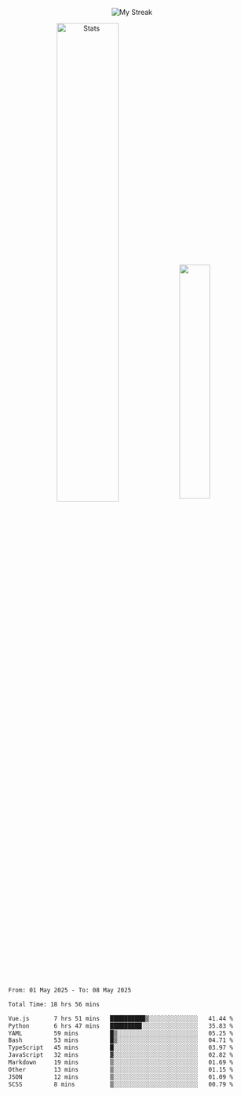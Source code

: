 <p align="center">
<picture>
  <source media="(prefers-color-scheme: dark)" srcset="http://github-readme-streak-stats.herokuapp.com?user=semolik&theme=dark&hide_border=true&background=DD272700">
  <img alt="My Streak" src="http://github-readme-streak-stats.herokuapp.com?user=semolik&hide_border=true">
</picture>
</p>
<div align="center">
  <picture>
    <source media="(prefers-color-scheme: dark)" srcset="https://github-readme-stats.vercel.app/api?username=semolik&show_icons=true&bg_color=DD272700&hide_border=true&theme=dark">
        <img alt="Stats" src="https://github-readme-stats.vercel.app/api?username=semolik&show_icons=true&bg_color=DD272700&hide_border=true" width="50%" >
  </picture>
  <sup>
  <picture>
  <source media="(prefers-color-scheme: dark)" srcset="https://github-readme-stats.vercel.app/api/top-langs/?username=semolik&layout=compact&hide_border=true&bg_color=DD272700&theme=dark">
  <img src="https://github-readme-stats.vercel.app/api/top-langs/?username=semolik&layout=compact&hide_border=true" width="35%" />
  </picture>
  </sup>
</div>
<!--START_SECTION:waka-->

```txt
From: 01 May 2025 - To: 08 May 2025

Total Time: 18 hrs 56 mins

Vue.js       7 hrs 51 mins   ██████████▒░░░░░░░░░░░░░░   41.44 %
Python       6 hrs 47 mins   █████████░░░░░░░░░░░░░░░░   35.83 %
YAML         59 mins         █▒░░░░░░░░░░░░░░░░░░░░░░░   05.25 %
Bash         53 mins         █▒░░░░░░░░░░░░░░░░░░░░░░░   04.71 %
TypeScript   45 mins         █░░░░░░░░░░░░░░░░░░░░░░░░   03.97 %
JavaScript   32 mins         ▓░░░░░░░░░░░░░░░░░░░░░░░░   02.82 %
Markdown     19 mins         ▒░░░░░░░░░░░░░░░░░░░░░░░░   01.69 %
Other        13 mins         ▒░░░░░░░░░░░░░░░░░░░░░░░░   01.15 %
JSON         12 mins         ▒░░░░░░░░░░░░░░░░░░░░░░░░   01.09 %
SCSS         8 mins          ▒░░░░░░░░░░░░░░░░░░░░░░░░   00.79 %
```

<!--END_SECTION:waka-->

